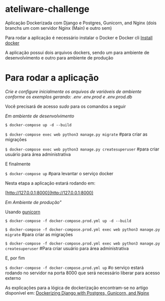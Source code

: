 # ateliware-challenge

Aplicação Dockerizada com Django e Postgres, Gunicorn, and Nginx (dois branchs um com servidor Nginx (Main) e outro sem)

Para rodar a aplicação é necessário instalar o Docker e Docker cli [Install docker](https://docs.docker.com/compose/install/) 

A aplicação possui dois arquivos dockers, sendo um para ambiente de desenvolvimento e outro para ambiente de produção

# Para rodar a aplicação

*Crie e configure inicialmente os arquivos de variáveis de ambiente conforme os exemplos gerando: .env .env.prod e .env.prod.db*

Você precisará de acesso *sudo* para os comandos a seguir 

*Em ambiente de desenvolvimento*

`$ docker-compose up -d --build`

`$ docker-compose exec web python3 manage.py migrate` #para criar as migrações

`$ docker-compose exec web python3 manage.py createsuperuser` #para criar usuário para área administrativa

E finalmente

`$ docker-compose up` #para levantar o serviço docker

Nesta etapa a aplicação estará rodando em:

[http://127.0.0.1:8000](http://127.0.0.1:8000)

*Em Ambiente de produção"*

Usando [gunicorn](https://gunicorn.org/)

`$ docker-compose -f docker-compose.prod.yml up -d --build`

`$ docker-compose -f docker-compose.prod.yml exec web python3 manage.py migrate` #para criar as migrações

`$ docker-compose -f docker-compose.prod.yml exec web python3 manage.py createsuperuser` #Para criar usuário para área administrativa

E, por fim

`$ docker-compose -f docker-compose.prod.yml up` #o serviço estará rodando no servidor na porta 8000 que será necessário liberar para acesso externo

As explicações para a lógica de dockerização encontram-se no artigo disponível em:
[Dockerizing Django with Postgres, Gunicorn, and Nginx](https://testdriven.io/blog/dockerizing-django-with-postgres-gunicorn-and-nginx/)
